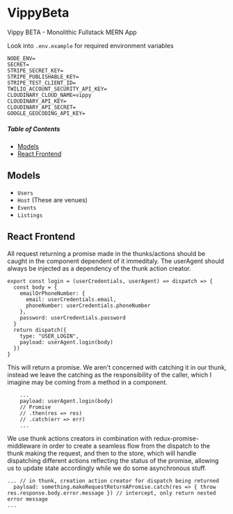# VippyBeta 
Vippy BETA - Monolithic Fullstack MERN App

Look into `.env.example` for required environment variables
```
NODE_ENV=
SECRET=
STRIPE_SECRET_KEY=
STRIPE_PUBLISHABLE_KEY=
STRIPE_TEST_CLIENT_ID=
TWILIO_ACCOUNT_SECURITY_API_KEY=
CLOUDINARY_CLOUD_NAME=vippy
CLOUDINARY_API_KEY=
CLOUDINARY_API_SECRET=
GOOGLE_GEOCODING_API_KEY=

```

##### Table of Contents  
- [Models](#models)
- [React Frontend](#react-frontend)
## Models
  - `Users`
  - `Host` (These are venues)
  - `Events`
  - `Listings`

## React Frontend

  All request returning a promise made in the thunks/actions should be caught in the component dependent of it immeditaly.
  The userAgent should always be injected as a dependency of the thunk action creator.
```
export const login = (userCredentials, userAgent) => dispatch => {
  const body = {
    emailOrPhoneNumber: {
      email: userCredentials.email,
      phoneNumber: userCredentials.phoneNumber
    },
    password: userCredentials.password
  }
  return dispatch({
    type: "USER_LOGIN",
    payload: userAgent.login(body)
  })
}
```

This will return a promise. We aren't concerned with catching it in our thunk, instead we leave the catching as the responsibility of the caller, which I imagine may be coming from a method in a component.
```
    ...
    payload: userAgent.login(body) 
    // Promise 
    // .then(res => res)  
    // .catch(err => err)
    ...
```

We use thunk actions creators in combination with redux-promise-middleware in order to create a seamless flow from the dispatch to the thunk making the request, and then to the store, which will handle dispatching different actions reflecting the status of the promise, allowing us to update state accordingly while we do some asynchronous stuff. 
```
... // in thunk, creation action creator for dispatch being returned
  payload: something.makeRequestReturnAPromise.catch(res => { throw res.response.body.error.message }) // intercept, only return nested error message
...
```


